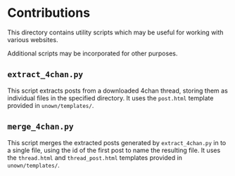 # Contributions

This directory contains utility scripts which may be useful for working with
various websites.

Additional scripts may be incorporated for other purposes.

## `extract_4chan.py`

This script extracts posts from a downloaded 4chan thread, storing them as
individual files in the specified directory. It uses the `post.html` template
provided in `unown/templates/`.

## `merge_4chan.py`

This script merges the extracted posts generated by `extract_4chan.py` in to a
single file, using the id of the first post to name the resulting file. It
uses the `thread.html` and `thread_post.html` templates provided in
`unown/templates/`.

